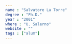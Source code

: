 ```yaml
---
name : "Salvatore La Torre"
degree : "Ph.D."
year : "2001"
where : "U. Salerno"
website : ""
tags : ["alum"]
---
```

